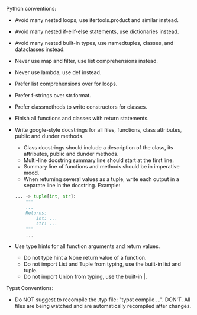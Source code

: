 Python conventions:
* Avoid many nested loops, use itertools.product and similar instead.
* Avoid many nested if-elif-else statements, use dictionaries instead.
* Avoid many nested built-in types, use namedtuples, classes, and dataclasses instead.
* Never use map and filter, use list comprehensions instead.
* Never use lambda, use def instead.
* Prefer list comprehensions over for loops.
* Prefer f-strings over str.format.
* Prefer classmethods to write constructors for classes.
* Finish all functions and classes with return statements.
* Write google-style docstrings for all files, functions, class attributes, public and dunder methods.
    - Class docstrings should include a description of the class, its attributes, public and dunder methods.
    - Multi-line docstring summary line should start at the first line.
    - Summary line of functions and methods should be in imperative mood.
    - When returning several values as a tuple, write each output in a separate line in the docstring. Example:

    ```python
    ... -> tuple[int, str]:
        """
        ...
        Returns:
            int: ...
            str: ...
        """
        ...
    ```

* Use type hints for all function arguments and return values.
    - Do not type hint a None return value of a function.
    - Do not import List and Tuple from typing, use the built-in list and tuple.
    - Do not import Union from typing, use the built-in |.

Typst Conventions:
* Do NOT suggest to recompile the .typ file: "typst compile ...". DON'T. All files are being watched and are automatically recompiled after changes.

